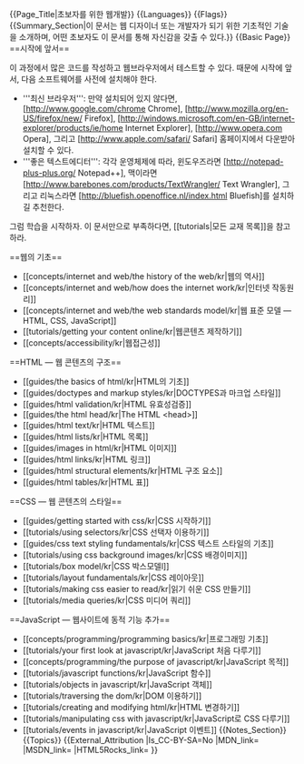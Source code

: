 {{Page_Title|초보자를 위한 웹개발\}}
{{Languages}}
{{Flags}}
{{Summary_Section|이 문서는 웹 디자이너 또는 개발자가 되기 위한 기초적인 기술을 소개하며, 어떤 초보자도 이 문서를 통해 자신감을 갖출 수 있다.}}
{{Basic Page}}
==시작에 앞서==

이 과정에서 많은 코드를 작성하고 웹브라우저에서 테스트할 수 있다. 때문에 시작에 앞서, 다음 소프트웨어를 사전에 설치해야 한다.

* '''최신 브라우저''': 만약 설치되어 있지 않다면, [http://www.google.com/chrome Chrome], [http://www.mozilla.org/en-US/firefox/new/ Firefox], [http://windows.microsoft.com/en-GB/internet-explorer/products/ie/home Internet Explorer], [http://www.opera.com Opera], 그리고 [http://www.apple.com/safari/ Safari] 홈페이지에서 다운받아 설치할 수 있다.
* '''좋은 텍스트에디터''': 각각 운영체제에 따라, 윈도우즈라면 [http://notepad-plus-plus.org/ Notepad++], 맥이라면[http://www.barebones.com/products/TextWrangler/ Text Wrangler], 그리고 리눅스라면 [http://bluefish.openoffice.nl/index.html Bluefish]를 설치하길 추천한다.

그럼 학습을 시작하자. 이 문서만으로 부족하다면, [[tutorials|모든 교재 목록]]을 참고하라.

==웹의 기초==

* [[concepts/internet and web/the history of the web/kr|웹의 역사]]
* [[concepts/internet and web/how does the internet work/kr|인터넷 작동원리]]
* [[concepts/internet and web/the web standards model/kr|웹 표준 모델 — HTML, CSS, JavaScript]]
* [[tutorials/getting your content online/kr|웹콘텐츠 제작하기]]
* [[concepts/accessibility/kr|웹접근성]]

==HTML — 웹 콘텐츠의 구조==

* [[guides/the basics of html/kr|HTML의 기초]]
* [[guides/doctypes and markup styles/kr|DOCTYPES과 마크업 스타일]]
* [[guides/html validation/kr|HTML 유효성검증]]
* [[guides/the html head/kr|The HTML &lt;head&gt;]]
* [[guides/html text/kr|HTML 텍스트]]
* [[guides/html lists/kr|HTML 목록]]
* [[guides/images in html/kr|HTML 이미지]]
* [[guides/html links/kr|HTML 링크]]
* [[guides/html structural elements/kr|HTML 구조 요소]]
* [[guides/html tables/kr|HTML 표]]

==CSS — 웹 콘텐츠의 스타일==

* [[guides/getting started with css/kr|CSS 시작하기]]
* [[tutorials/using selectors/kr|CSS 선택자 이용하기]]
* [[guides/css text styling fundamentals/kr|CSS 텍스트 스타일의 기초]]
* [[tutorials/using css background images/kr|CSS 배경이미지]]
* [[tutorials/box model/kr|CSS 박스모델l]]
* [[tutorials/layout fundamentals/kr|CSS 레이아웃]]
* [[tutorials/making css easier to read/kr|읽기 쉬운 CSS 만들기]]
* [[tutorials/media queries/kr|CSS 미디어 쿼리]]

==JavaScript — 웹사이트에 동적 기능 추가==

* [[concepts/programming/programming basics/kr|프로그래밍 기초]]
* [[tutorials/your first look at javascript/kr|JavaScript 처음 다루기]]
* [[concepts/programming/the purpose of javascript/kr|JavaScript 목적]]
* [[tutorials/javascript functions/kr|JavaScript 함수]]
* [[tutorials/objects in javascript/kr|JavaScript 객체]]
* [[tutorials/traversing the dom/kr|DOM 이용하기]]
* [[tutorials/creating and modifying html/kr|HTML 변경하기]]
* [[tutorials/manipulating css with javascript/kr|JavaScript로 CSS 다루기]]
* [[tutorials/events in javascript/kr|JavaScript 이벤트]]
{{Notes_Section}}
{{Topics}}
{{External_Attribution
|Is_CC-BY-SA=No
|MDN_link=
|MSDN_link=
|HTML5Rocks_link=
}}